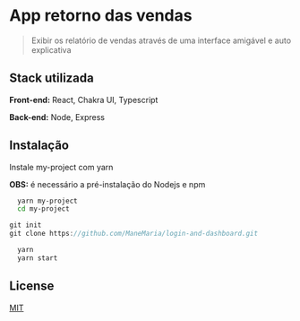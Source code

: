 
# App retorno das vendas
> Exibir os relatório de vendas através de uma interface amigável e auto explicativa



## Stack utilizada

**Front-end:** React, Chakra UI, Typescript

**Back-end:** Node, Express


## Instalação

Instale my-project com yarn

**OBS:** é necessário a pré-instalação do Nodejs e npm

```bash
  yarn my-project
  cd my-project
```

```javascript
git init
git clone https://github.com/ManeMaria/login-and-dashboard.git
```

```bash
  yarn
  yarn start
```

## License

[MIT](https://choosealicense.com/licenses/mit/)
